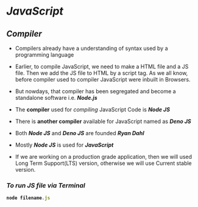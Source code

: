 # _JavaScript_
## _Compiler_
- Compilers already have a understanding of syntax used by a programming language

- Earlier, to compile JavaScript, we need to make a HTML file and a JS file. Then we add the JS file to HTML by a script tag. As we all know, before compiler used to compiler JavaScript were inbuilt in Browsers.

- But nowdays, that compiler has been segregated and become a standalone software i.e. **_Node.js_**

- The **compiler** used for _compiling_ JavaScript Code is _**Node JS**_

- There is **another compiler** available for JavaScript named as _**Deno JS**_

- Both _**Node JS**_ and _**Deno JS**_ are founded _**Ryan Dahl**_

- Mostly _**Node JS**_ is used for _**JavaScript**_

- If we are working on a production grade application, then we will used Long Term Support(LTS) version, otherwise we will use Current stable version.

### _To run  JS file via Terminal_

<b>

```javascript
node filename.js
```
</b>



